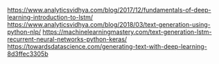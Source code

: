 https://www.analyticsvidhya.com/blog/2017/12/fundamentals-of-deep-learning-introduction-to-lstm/
https://www.analyticsvidhya.com/blog/2018/03/text-generation-using-python-nlp/
https://machinelearningmastery.com/text-generation-lstm-recurrent-neural-networks-python-keras/
https://towardsdatascience.com/generating-text-with-deep-learning-8d3ffec3305b